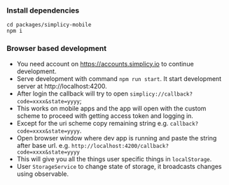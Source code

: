 ### Install dependencies

```shell
cd packages/simplicy-mobile
npm i
```

### Browser based development

- You need account on https://accounts.simplicy.io to continue development.
- Serve development with command `npm run start`. It start development server at http://localhost:4200.
- After login the callback will try to open `simplicy://callback?code=xxxx&state=yyyy`;
- This works on mobile apps and the app will open with the custom scheme to proceed with getting access token and logging in.
- Except for the uri scheme copy remaining string e.g. `callback?code=xxxx&state=yyyy`.
- Open browser window where dev app is running and paste the string after base url. e.g. `http://localhost:4200/callback?code=xxxx&state=yyyy`
- This will give you all the things user specific things in `localStorage`.
- User `StorageService` to change state of storage, it broadcasts changes using observable.

